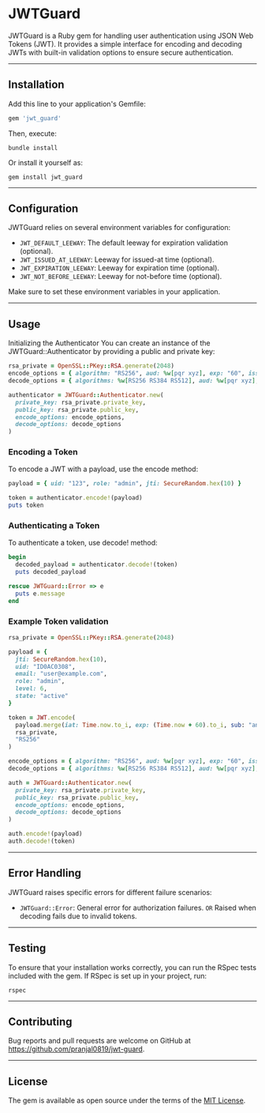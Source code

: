 # JWTGuard

JWTGuard is a Ruby gem for handling user authentication using JSON Web Tokens (JWT). It provides a simple interface for
encoding and decoding JWTs with built-in validation options to ensure secure authentication.

---

## Installation

Add this line to your application's Gemfile:

```ruby
gem 'jwt_guard'
```

Then, execute:

```shell
bundle install
```

Or install it yourself as:

```shell
gem install jwt_guard
```

---

## Configuration

JWTGuard relies on several environment variables for configuration:

- `JWT_DEFAULT_LEEWAY`: The default leeway for expiration validation (optional).
- `JWT_ISSUED_AT_LEEWAY`: Leeway for issued-at time (optional).
- `JWT_EXPIRATION_LEEWAY`: Leeway for expiration time (optional).
- `JWT_NOT_BEFORE_LEEWAY`: Leeway for not-before time (optional).

Make sure to set these environment variables in your application.

---

## Usage

Initializing the Authenticator
You can create an instance of the JWTGuard::Authenticator by providing a public and private key:

```ruby
rsa_private = OpenSSL::PKey::RSA.generate(2048)
encode_options = { algorithm: "RS256", aud: %w[pqr xyz], exp: "60", iss: "abc" }
decode_options = { algorithms: %w[RS256 RS384 RS512], aud: %w[pqr xyz], iss: "abc" }

authenticator = JWTGuard::Authenticator.new(
  private_key: rsa_private.private_key,
  public_key: rsa_private.public_key,
  encode_options: encode_options,
  decode_options: decode_options
)
```

### Encoding a Token

To encode a JWT with a payload, use the encode method:

```ruby
payload = { uid: "123", role: "admin", jti: SecureRandom.hex(10) }

token = authenticator.encode!(payload)
puts token
```

### Authenticating a Token

To authenticate a token, use decode! method:

```ruby
begin
  decoded_payload = authenticator.decode!(token)
  puts decoded_payload

rescue JWTGuard::Error => e
  puts e.message
end
```

### Example Token validation

```ruby
rsa_private = OpenSSL::PKey::RSA.generate(2048)

payload = {
  jti: SecureRandom.hex(10),
  uid: "ID0AC0308",
  email: "user@example.com",
  role: "admin",
  level: 6,
  state: "active"
}

token = JWT.encode(
  payload.merge(iat: Time.now.to_i, exp: (Time.now + 60).to_i, sub: "any", iss: "abc", aud: ["xyz"]),
  rsa_private,
  "RS256"
)

encode_options = { algorithm: "RS256", aud: %w[pqr xyz], exp: "60", iss: "abc" }
decode_options = { algorithms: %w[RS256 RS384 RS512], aud: %w[pqr xyz], iss: "abc" }

auth = JWTGuard::Authenticator.new(
  private_key: rsa_private.private_key,
  public_key: rsa_private.public_key,
  encode_options: encode_options,
  decode_options: decode_options
)

auth.encode!(payload)
auth.decode!(token)
```

---

## Error Handling

JWTGuard raises specific errors for different failure scenarios:

- `JWTGuard::Error`: General error for authorization failures. `OR` Raised when decoding fails due to invalid tokens.

---

## Testing

To ensure that your installation works correctly, you can run the RSpec tests included with the gem. If RSpec is set up
in your project, run:

```shell
rspec
```

---

## Contributing

Bug reports and pull requests are welcome on GitHub at https://github.com/pranjal0819/jwt-guard.

---

## License

The gem is available as open source under the terms of the [MIT License](https://opensource.org/licenses/MIT).
